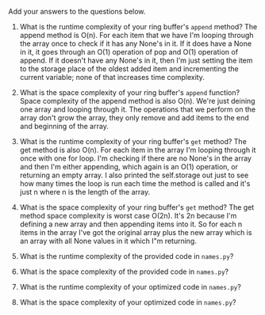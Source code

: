 Add your answers to the questions below.

1. What is the runtime complexity of your ring buffer's `append` method?
   The append method is O(n). For each item that we have I'm looping through the array once to check if it has any None's in it.
   If it does have a None in it, it goes through an O(1) operation of pop and O(1) operation of append. If it doesn't have any None's in it,
   then I'm just setting the item to the storage place of the oldest added item and
   incrementing the current variable; none of that increases time complexity.

2. What is the space complexity of your ring buffer's `append` function?
   Space complexity of the append method is also O(n). We're just deining one array
   and looping through it. The operations that we perform on the array don't grow
   the array, they only remove and add items to the end and beginning of the array.

3. What is the runtime complexity of your ring buffer's `get` method?
   The get method is also O(n). For each item in the array I'm looping through it once with one for loop. I'm checking if there are no None's in the array and then I'm either appending, which again is an O(1) operation, or returning an empty
   array. I also printed the self.storage out just to see how many times the loop is
   run each time the method is called and it's just n where n is the length of the array.

4. What is the space complexity of your ring buffer's `get` method?
   The get method space complexity is worst case O(2n). It's 2n because I'm defining a new array and then appending items into it. So for each n items in the array I've got the original array plus the new array which is an array with all None values in it which I"m returning.

5. What is the runtime complexity of the provided code in `names.py`?

6. What is the space complexity of the provided code in `names.py`?

7. What is the runtime complexity of your optimized code in `names.py`?

8. What is the space complexity of your optimized code in `names.py`?
